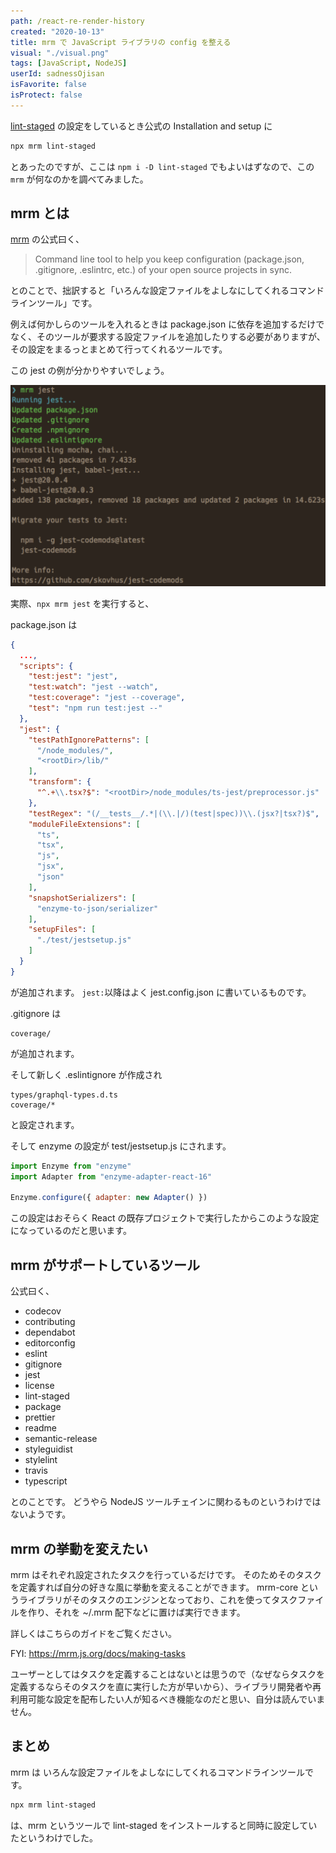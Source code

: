 ```yaml
---
path: /react-re-render-history
created: "2020-10-13"
title: mrm で JavaScript ライブラリの config を整える
visual: "./visual.png"
tags: [JavaScript, NodeJS]
userId: sadnessOjisan
isFavorite: false
isProtect: false
---
```


[lint-staged](https://github.com/okonet/lint-staged) の設定をしているとき公式の Installation and setup に

```sh
npx mrm lint-staged
```

とあったのですが、ここは `npm i -D lint-staged` でもよいはずなので、この `mrm` が何なのかを調べてみました。

## mrm とは

[mrm](https://github.com/sapegin/mrm) の公式曰く、

> Command line tool to help you keep configuration (package.json, .gitignore, .eslintrc, etc.) of your open source projects in sync.

とのことで、拙訳すると「いろんな設定ファイルをよしなにしてくれるコマンドラインツール」です。

例えば何かしらのツールを入れるときは package.json に依存を追加するだけでなく、そのツールが要求する設定ファイルを追加したりする必要がありますが、その設定をまるっとまとめて行ってくれるツールです。

この jest の例が分かりやすいでしょう。

![jestのmrmを実行するとpackage.json以外にも.gitignoreやjest.config.jsなども修正される](./jest.png)

実際、`npx mrm jest` を実行すると、

package.json は

```json:title=package.json
{
  ...,
  "scripts": {
    "test:jest": "jest",
    "test:watch": "jest --watch",
    "test:coverage": "jest --coverage",
    "test": "npm run test:jest --"
  },
  "jest": {
    "testPathIgnorePatterns": [
      "/node_modules/",
      "<rootDir>/lib/"
    ],
    "transform": {
      "^.+\\.tsx?$": "<rootDir>/node_modules/ts-jest/preprocessor.js"
    },
    "testRegex": "(/__tests__/.*|(\\.|/)(test|spec))\\.(jsx?|tsx?)$",
    "moduleFileExtensions": [
      "ts",
      "tsx",
      "js",
      "jsx",
      "json"
    ],
    "snapshotSerializers": [
      "enzyme-to-json/serializer"
    ],
    "setupFiles": [
      "./test/jestsetup.js"
    ]
  }
}

```

が追加されます。
`jest:`以降はよく jest.config.json に書いているものです。

.gitignore は

```sh:title=.gitignore
coverage/
```

が追加されます。

そして新しく .eslintignore が作成され

```sh:title=.eslintignore
types/graphql-types.d.ts
coverage/*
```

と設定されます。

そして enzyme の設定が test/jestsetup.js にされます。

```js:title=test/jestsetup.js
import Enzyme from "enzyme"
import Adapter from "enzyme-adapter-react-16"

Enzyme.configure({ adapter: new Adapter() })
```

この設定はおそらく React の既存プロジェクトで実行したからこのような設定になっているのだと思います。

## mrm がサポートしているツール

公式曰く、

- codecov
- contributing
- dependabot
- editorconfig
- eslint
- gitignore
- jest
- license
- lint-staged
- package
- prettier
- readme
- semantic-release
- styleguidist
- stylelint
- travis
- typescript

とのことです。
どうやら NodeJS ツールチェインに関わるものというわけではないようです。

## mrm の挙動を変えたい

mrm はそれぞれ設定されたタスクを行っているだけです。
そのためそのタスクを定義すれば自分の好きな風に挙動を変えることができます。
mrm-core というライブラリがそのタスクのエンジンとなっており、これを使ってタスクファイルを作り、それを ~/.mrm 配下などに置けば実行できます。

詳しくはこちらのガイドをご覧ください。

FYI: https://mrm.js.org/docs/making-tasks

ユーザーとしてはタスクを定義することはないとは思うので（なぜならタスクを定義するならそのタスクを直に実行した方が早いから）、ライブラリ開発者や再利用可能な設定を配布したい人が知るべき機能なのだと思い、自分は読んでいません。

## まとめ

mrm は いろんな設定ファイルをよしなにしてくれるコマンドラインツールです。

```sh
npx mrm lint-staged
```

は、mrm というツールで lint-staged をインストールすると同時に設定していたというわけでした。

